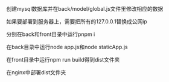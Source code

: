 创建mysql数据库并在back/model/global.js文件里修改相应的数据

如果要部署到服务器上，需要把所有的127.0.0.1替换成公网ip

分别在back和front目录中运行pnpm i

在back目录中运行node app.js和node staticApp.js

在front目录中运行npm run build得到dist文件夹

在nginx中部署dist文件夹